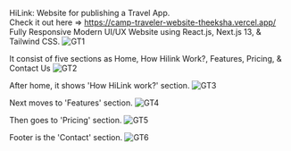 HiLink: Website for publishing a Travel App.</br>
Check it out here => https://camp-traveler-website-theeksha.vercel.app/
Fully Responsive Modern UI/UX Website using React.js, Next.js 13, & Tailwind CSS.
![GT1](https://github.com/user-attachments/assets/1fc45f1d-ba76-47e2-8035-8a7185ea3df2)

It consist of five sections as Home, How Hilink Work?, Features, Pricing, & Contact Us
![GT2](https://github.com/user-attachments/assets/d6c7ad65-56af-49dc-8194-4a2e46cd4886)

After home, it shows 'How HiLink work?' section.
![GT3](https://github.com/user-attachments/assets/4ca6f90a-580f-4a03-98c1-b1b410423fae)

Next moves to 'Features' section.
![GT4](https://github.com/user-attachments/assets/04685e73-0047-4bba-aa8d-8b8627a818df)

Then goes to 'Pricing' section.
![GT5](https://github.com/user-attachments/assets/fae1f2dd-0151-444a-b453-9da95190ac61)

Footer is the 'Contact' section.
![GT6](https://github.com/user-attachments/assets/60158aeb-2867-4d3c-8bf9-c8f04d7dc97d)

